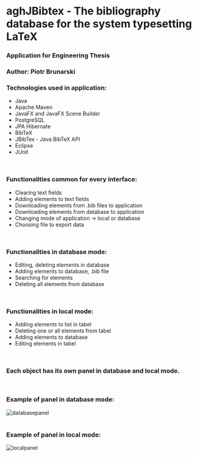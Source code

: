 # aghJBibtex - The bibliography database for the system typesetting LaTeX

### Application for Engineering Thesis <br>

### Author: Piotr Brunarski <br>

### Technologies used in application:
* Java
* Apache Maven
* JavaFX and JavaFX Scene Builder
* PostgreSQL
* JPA Hibernate
* BibTeX
* JBibTex - Java BibTeX API
* Eclipse
* JUnit
<br>

### Functionalities common for every interface:
* Clearing  text fields
* Adding elements to text fields
* Downloading elements from .bib files to application
* Downloading elements from database to application
* Changing mode of application -> local or database
* Choosing file to export data
<br>

### Functionalities in database mode:
* Editing, deleting elements in database
* Adding elements to database, .bib file
* Searching for elements
* Deleting all elements from database
<br>

### Functionalities in local mode:
* Adding elements to list in tabel
* Deleting one or all elements from tabel
* Adding elements to database
* Editing elements in tabel

<br>

### Each object has its own panel in database and local mode.
<br>

### Example of panel in database mode: 

![databasepanel](https://user-images.githubusercontent.com/37865264/108226043-d0345880-713c-11eb-9d6c-abdd45a455ec.PNG)
<br>
<br>

### Example of panel in local mode:

![localpanel](https://user-images.githubusercontent.com/37865264/108226174-efcb8100-713c-11eb-9a75-17e45e239d0c.PNG)
